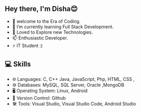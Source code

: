 ## Hey there, I'm Disha😊
- 👀 welcome to the Era of Coding. 
- 🌱 I’m currently learning Full Stack Development.
- 💞️ Loved to Explore new Technologies.
- 📫 Enthusiastic Developer.
- ⚡ IT Student :)

## 💻 Skills
- 🌐 Languages: C, C++ Java, JavaScript, Php, HTML, CSS ,
- ⚙️ Databases: MySQL, SQL Server, Oracle ,MongoDB
- 🖥️ Operating System: Linux, Android
- 📜 Version Control: Github
- 🛠️ Tools: Visual Studio, Visual Studio Code, Android Studio
